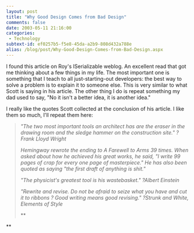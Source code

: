 ```yaml
---
layout: post
title: "Why Good Design Comes from Bad Design"
comments: false
date: 2003-05-11 21:16:00
categories:
 - Technology
subtext-id: ef0257b5-f5e8-45da-a2b9-808d432a788e
alias: /blog/post/Why-Good-Design-Comes-from-Bad-Design.aspx
---
```



I found this article on Roy's ISerializable weblog. An excellent read that got me thinking about a few things in my life. The most important one is something that I teach to all just-starting-out developers: the best way to solve a problem is to explain it to someone else. This is very similar to what Scott is saying in his article. The other thing I do is repeat something my dad used to say, "No it isn't a better idea, it is another idea."

I really like the quotes Scott collected at the conclusion of his article. I like them so much, I'll repeat them here:

> _"The two most important tools an architect has are the eraser in the drawing room and the sledge hammer on the construction site." ?Frank Lloyd Wright_
> 
> _Hemingway rewrote the ending to A Farewell to Arms 39 times. When asked about how he achieved his great works, he said, "I write 99 pages of crap for every one page of masterpiece." He has also been quoted as saying "the first draft of anything is shit."_
> 
> _"The physicist's greatest tool is his wastebasket." ?Albert Einstein_
> 
> _"Rewrite and revise. Do not be afraid to seize what you have and cut it to ribbons ? Good writing means good revising." ?Strunk and White, Elements of Style_
> 
> **

**
